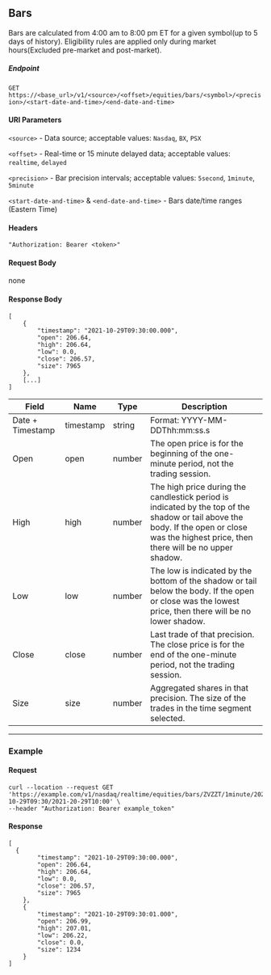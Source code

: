 ## Bars

Bars are calculated from 4:00 am to 8:00 pm ET for a given symbol(up to 5 days of history). Eligibility rules are applied only during market hours(Excluded pre-market and post-market).

##### Endpoint

`GET` `https://<base_url>/v1/<source>/<offset>/equities/bars/<symbol>/<precision>/<start-date-and-time>/<end-date-and-time>`

#### URI Parameters

`<source>` - Data source; acceptable values: `Nasdaq`, `BX`, `PSX`

`<offset>` - Real-time or 15 minute delayed data; acceptable values: `realtime`, `delayed`

`<precision>` - Bar precision intervals; acceptable values: `5second`, `1minute`, `5minute`

`<start-date-and-time>` & `<end-date-and-time>` - Bars date/time ranges (Eastern Time)

#### Headers

`"Authorization: Bearer <token>"`

#### Request Body

none

#### Response Body

```
[
    {
        "timestamp": "2021-10-29T09:30:00.000",
        "open": 206.64,
        "high": 206.64,
        "low": 0.0,
        "close": 206.57,
        "size": 7965
    },
    [...]
]
```


| Field | Name | Type | Description |
|-------|------|------|-------------|
|Date + Timestamp|timestamp|string|Format: YYYY-MM-DDThh:mm:ss.s|
| Open| open| number | The open price is for the beginning of the one-minute period, not the trading session.|
| High| high| number | The high price during the candlestick period is indicated by the top of the shadow or tail above the body. If the open or close was the highest price, then there will be no upper shadow.|
| Low| low| number | The low is indicated by the bottom of the shadow or tail below the body. If the open or close was the lowest price, then there will be no lower shadow.|
| Close| close| number | Last trade of that precision. The close price is for the end of the one-minute period, not the trading session.|
| Size| size| number | Aggregated shares in that precision. The size of the trades in the time segment selected.|


---


### Example

#### Request

```
curl --location --request GET 'https://example.com/v1/nasdaq/realtime/equities/bars/ZVZZT/1minute/2021-10-29T09:30/2021-20-29T10:00' \
--header "Authorization: Bearer example_token"
```

#### Response

```
[
  {
        "timestamp": "2021-10-29T09:30:00.000",
        "open": 206.64,
        "high": 206.64,
        "low": 0.0,
        "close": 206.57,
        "size": 7965
    },
    {
        "timestamp": "2021-10-29T09:30:01.000",
        "open": 206.99,
        "high": 207.01,
        "low": 206.22,
        "close": 0.0,
        "size": 1234
    }
]
```



